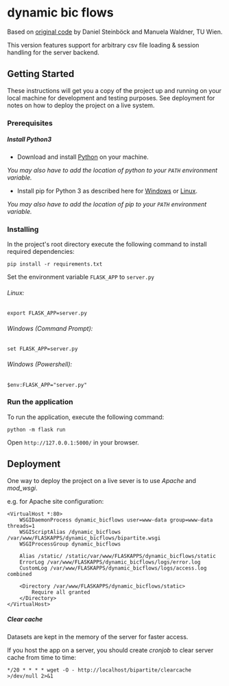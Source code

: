 ﻿# dynamic bic flows

Based on [original code](https://users.cg.tuwien.ac.at/~waldner/bicflows/)  by Daniel Steinböck and Manuela Waldner, TU Wien.

This version features support for arbitrary csv file loading & session handling for the server backend.

## Getting Started

These instructions will get you a copy of the project up and running on your local machine for development and testing purposes. See deployment for notes on how to deploy the project on a live system.

### Prerequisites

##### Install Python3
- Download and install [Python](https://www.python.org/downloads/) on your machine.

*You may also have to add the location of python to your `PATH` environment variable.*

- Install pip for Python 3 as described here for [Windows](https://www.liquidweb.com/kb/install-pip-windows/) or [Linux](https://wiki.ubuntuusers.de/pip/).

*You may also have to add the location of pip to your `PATH` environment variable.*

### Installing

In the project's root directory execute the following command to install required dependencies:

```
pip install -r requirements.txt
```

Set the environment variable `FLASK_APP` to `server.py`

###### Linux:
```
export FLASK_APP=server.py
```

###### Windows (Command Prompt):
```
set FLASK_APP=server.py
```

###### Windows (Powershell):
```
$env:FLASK_APP="server.py"
```

### Run the application
To run the application, execute the following command:
```
python -m flask run
```

Open `http://127.0.0.1:5000/` in your browser.

## Deployment

One way to deploy the project on a live sever is to use *Apache* and *mod_wsgi*.

e.g. for Apache site configuration:
```ApacheConf
<VirtualHost *:80>
    WSGIDaemonProcess dynamic_bicflows user=www-data group=www-data threads=1
    WSGIScriptAlias /dynamic_bicflows /var/www/FLASKAPPS/dynamic_bicflows/bipartite.wsgi
    WSGIProcessGroup dynamic_bicflows

    Alias /static/ /static/var/www/FLASKAPPS/dynamic_bicflows/static
    ErrorLog /var/www/FLASKAPPS/dynamic_bicflows/logs/error.log
    CustomLog /var/www/FLASKAPPS/dynamic_bicflows/logs/access.log combined

    <Directory /var/www/FLASKAPPS/dynamic_bicflows/static>
        Require all granted
    </Directory>
</VirtualHost>
```

##### Clear cache
Datasets are kept in the memory of the server for faster access.

If you host the app on a server, you should create *cronjob* to clear server cache from time to time:

```
*/20 * * * * wget -O - http://localhost/bipartite/clearcache >/dev/null 2>&1
```